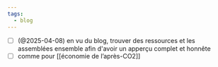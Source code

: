 ```yaml
---
tags:
  - blog
---
```

- [ ] (@2025-04-08) en vu du blog, trouver des ressources et les assemblées ensemble afin d'avoir un apperçu complet et honnête 
- [ ] comme pour [[économie de l’après-CO2]]